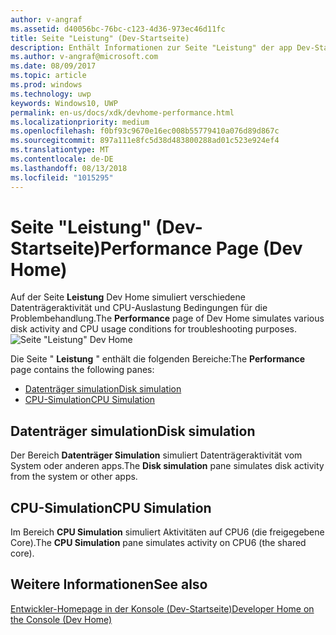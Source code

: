 ```yaml
---
author: v-angraf
ms.assetid: d40056bc-76bc-c123-4d36-973ec46d11fc
title: Seite "Leistung" (Dev-Startseite)
description: Enthält Informationen zur Seite "Leistung" der app Dev-Startseite für Xbox ein.
ms.author: v-angraf@microsoft.com
ms.date: 08/09/2017
ms.topic: article
ms.prod: windows
ms.technology: uwp
keywords: Windows10, UWP
permalink: en-us/docs/xdk/devhome-performance.html
ms.localizationpriority: medium
ms.openlocfilehash: f0bf93c9670e16ec008b55779410a076d89d867c
ms.sourcegitcommit: 897a111e8fc5d38d483800288ad01c523e924ef4
ms.translationtype: MT
ms.contentlocale: de-DE
ms.lasthandoff: 08/13/2018
ms.locfileid: "1015295"
---
```

# <a name="performance-page-dev-home"></a><span data-ttu-id="033b9-104">Seite "Leistung" (Dev-Startseite)</span><span class="sxs-lookup"><span data-stu-id="033b9-104">Performance Page (Dev Home)</span></span>
   
  
<span data-ttu-id="033b9-105">Auf der Seite **Leistung** Dev Home simuliert verschiedene Datenträgeraktivität und CPU-Auslastung Bedingungen für die Problembehandlung.</span><span class="sxs-lookup"><span data-stu-id="033b9-105">The **Performance** page of Dev Home simulates various disk activity and CPU usage conditions for troubleshooting purposes.</span></span>   
 ![Seite "Leistung" Dev Home](images/devhome_performance.png)   
  
<span data-ttu-id="033b9-107">Die Seite " **Leistung** " enthält die folgenden Bereiche:</span><span class="sxs-lookup"><span data-stu-id="033b9-107">The **Performance** page contains the following panes:</span></span>   
 
   *  [<span data-ttu-id="033b9-108">Datenträger simulation</span><span class="sxs-lookup"><span data-stu-id="033b9-108">Disk simulation</span></span>](#ID4EEB)  
   *  [<span data-ttu-id="033b9-109">CPU-Simulation</span><span class="sxs-lookup"><span data-stu-id="033b9-109">CPU Simulation</span></span>](#ID4EOB)  

 
<a id="ID4EEB"></a>

   

## <a name="disk-simulation"></a><span data-ttu-id="033b9-110">Datenträger simulation</span><span class="sxs-lookup"><span data-stu-id="033b9-110">Disk simulation</span></span>  
   
  
<span data-ttu-id="033b9-111">Der Bereich **Datenträger Simulation** simuliert Datenträgeraktivität vom System oder anderen apps.</span><span class="sxs-lookup"><span data-stu-id="033b9-111">The **Disk simulation** pane simulates disk activity from the system or other apps.</span></span>   
  
<a id="ID4EOB"></a>

   

## <a name="cpu-simulation"></a><span data-ttu-id="033b9-112">CPU-Simulation</span><span class="sxs-lookup"><span data-stu-id="033b9-112">CPU Simulation</span></span>  
   
  
<span data-ttu-id="033b9-113">Im Bereich **CPU Simulation** simuliert Aktivitäten auf CPU6 (die freigegebene Core).</span><span class="sxs-lookup"><span data-stu-id="033b9-113">The **CPU Simulation** pane simulates activity on CPU6 (the shared core).</span></span>   
  
<a id="ID4EYB"></a>

   

## <a name="see-also"></a><span data-ttu-id="033b9-114">Weitere Informationen</span><span class="sxs-lookup"><span data-stu-id="033b9-114">See also</span></span>  
 [<span data-ttu-id="033b9-115">Entwickler-Homepage in der Konsole (Dev-Startseite)</span><span class="sxs-lookup"><span data-stu-id="033b9-115">Developer Home on the Console (Dev Home)</span></span>](dev-home.md)

  